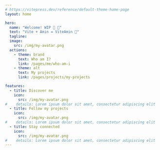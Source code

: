 ```yaml
---
# https://vitepress.dev/reference/default-theme-home-page
layout: home

hero:
  name: "Welcome! WIP 🚧 🔨"
  text: "Vite + Amin = ViteAmin 🧠"
  tagline: 
  image:
    src: /img/my-avatar.png
  actions:
    - theme: brand
      text: Who am I?
      link: /pages/me/who-am-i
    - theme: alt
      text: My projects
      link: /pages/projects/my-projects

features:
  - title: Discover me
    icon: 
      src: /img/my-avatar.png
#    details: Lorem ipsum dolor sit amet, consectetur adipiscing elit
  - title: Follow my projects
    icon: 
      src: /img/my-avatar.png
#    details: Lorem ipsum dolor sit amet, consectetur adipiscing elit
  - title: Stay connected
    icon: 
      src: /img/my-avatar.png
#    details: Lorem ipsum dolor sit amet, consectetur adipiscing elit
---
```

